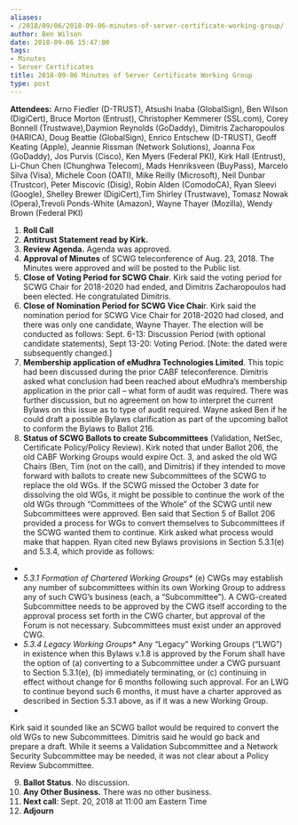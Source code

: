 ```yaml
---
aliases:
- /2018/09/06/2018-09-06-minutes-of-server-certificate-working-group/
author: Ben Wilson
date: 2018-09-06 15:47:00
tags:
- Minutes
- Server Certificates
title: 2018-09-06 Minutes of Server Certificate Working Group
type: post
---
```


**Attendees:** Arno Fiedler (D-TRUST), Atsushi Inaba (GlobalSign), Ben Wilson (DigiCert), Bruce Morton (Entrust), Christopher Kemmerer (SSL.com), Corey Bonnell (Trustwave),Daymion Reynolds (GoDaddy), Dimitris Zacharopoulos (HARICA), Doug Beattie (GlobalSign), Enrico Entschew (D-TRUST), Geoff Keating (Apple), Jeannie Rissman (Network Solutions), Joanna Fox (GoDaddy), Jos Purvis (Cisco), Ken Myers (Federal PKI), Kirk Hall (Entrust), Li-Chun Chen (Chunghwa Telecom), Mads Henriksveen (BuyPass), Marcelo Silva (Visa), Michele Coon (OATI), Mike Reilly (Microsoft), Neil Dunbar (Trustcor), Peter Miscovic (Disig), Robin Alden (ComodoCA), Ryan Sleevi (Google), Shelley Brewer (DigiCert),Tim Shirley (Trustwave), Tomasz Nowak (Opera),Trevoli Ponds-White (Amazon), Wayne Thayer (Mozilla), Wendy Brown (Federal PKI)  

1. **Roll Call**
1. **Antitrust Statement read by Kirk.**
1. **Review Agenda.** Agenda was approved.
1. **Approval of Minutes** of SCWG teleconference of Aug. 23, 2018. The Minutes were approved and will be posted to the Public list.
1. **Close of Voting Period for SCWG Chair**. Kirk said the voting period for SCWG Chair for 2018-2020 had ended, and Dimitris Zacharopoulos had been elected. He congratulated Dimitris.
1. **Close of Nomination Period for SCWG Vice Chai**r. Kirk said the nomination period for SCWG Vice Chair for 2018-2020 had closed, and there was only one candidate, Wayne Thayer. The election will be conducted as follows: Sept. 6-13: Discussion Period (with optional candidate statements), Sept 13-20: Voting Period. \[Note: the dated were subsequently changed.\]
1. **Membership application of eMudhra Technologies Limited**. This topic had been discussed during the prior CABF teleconference. Dimitris asked what conclusion had been reached about eMudhra’s membership application in the prior call – what form of audit was required. There was further discussion, but no agreement on how to interpret the current Bylaws on this issue as to type of audit required. Wayne asked Ben if he could draft a possible Bylaws clarification as part of the upcoming ballot to conform the Bylaws to Ballot 216.
1. **Status of SCWG Ballots to create Subcommittees** (Validation, NetSec, Certificate Policy/Policy Review). Kirk noted that under Ballot 206, the old CABF Working Groups would expire Oct. 3, and asked the old WG Chairs (Ben, Tim (not on the call), and Dimitris) if they intended to move forward with ballots to create new Subcommittees of the SCWG to replace the old WGs. If the SCWG missed the October 3 date for dissolving the old WGs, it might be possible to continue the work of the old WGs through “Committees of the Whole” of the SCWG until new Subcommittees were approved.
   Ben said that Section 5 of Ballot 206 provided a process for WGs to convert themselves to Subcommittees if the SCWG wanted them to continue. Kirk asked what process would make that happen. Ryan cited new Bylaws provisions in Section 5.3.1(e) and 5.3.4, which provide as follows:

-
- *5.3.1 Formation of Chartered Working Groups*\*
  (e) CWGs may establish any number of subcommittees within its own Working Group to address any of such CWG’s business (each, a “Subcommittee”). A CWG-created Subcommittee needs to be approved by the CWG itself according to the approval process set forth in the CWG charter, but approval of the Forum is not necessary. Subcommittees must exist under an approved CWG.
- *5.3.4 Legacy Working Groups*\*
  Any “Legacy” Working Groups (“LWG”) in existence when this Bylaws v.1.8 is approved by the Forum shall have the option of (a) converting to a Subcommittee under a CWG pursuant to Section 5.3.1(e), (b) immediately terminating, or (c) continuing in effect without change for 6 months following such approval. For an LWG to continue beyond such 6 months, it must have a charter approved as described in Section 5.3.1 above, as if it was a new Working Group.
-

Kirk said it sounded like an SCWG ballot would be required to convert the old WGs to new Subcommittees. Dimitris said he would go back and prepare a draft. While it seems a Validation Subcommittee and a Network Security Subcommittee may be needed, it was not clear about a Policy Review Subcommittee.

9. **Ballot Status**. No discussion.
1. **Any Other Business.** There was no other business.
1. **Next call**: Sept. 20, 2018 at 11:00 am Eastern Time
1. **Adjourn**